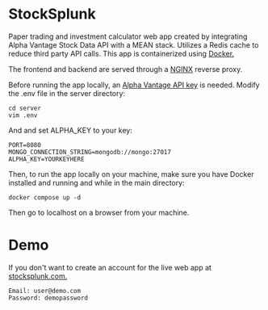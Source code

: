 
# StockSplunk

Paper trading and investment calculator web app created by integrating Alpha Vantage Stock Data API with a MEAN stack. Utilizes a Redis cache to reduce third party API calls. This app is containerized using [Docker.](https://www.docker.com/products/docker-desktop/)

The frontend and backend are served through a [NGINX](https://docs.nginx.com/nginx/admin-guide/web-server/reverse-proxy/) reverse proxy.

Before running the app locally, an [Alpha Vantage API key](https://www.alphavantage.co/support/#api-key) is needed. Modify the .env file in the server directory:

```
cd server
vim .env
```

And and set ALPHA_KEY to your key:

```
PORT=8080
MONGO_CONNECTION_STRING=mongodb://mongo:27017
ALPHA_KEY=YOURKEYHERE
```

Then, to run the app locally on your machine, make sure you have Docker installed and running and while in the main directory:

```
docker compose up -d
```

Then go to localhost on a browser from your machine.

# Demo

If you don't want to create an account for the live web app at [stocksplunk.com.](https://stocksplunk.com)

```
Email: user@demo.com
Password: demopassword
```
